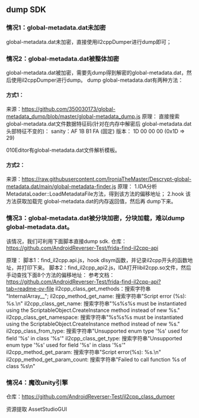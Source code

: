 ## dump SDK

### 情况1：global-metadata.dat未加密
global-metadata.dat未加密，直接使用il2cppDumper进行dump即可；


### 情况2：global-metadata.dat被整体加密
global-metadata.dat被加密，需要先dump得到解密的global-metadata.dat，然后使用il2cppDumper进行dump。
dump global-metadata.dat有两种方法：
#### 方式1：
来源：https://github.com/350030173/global-metadata_dump/blob/master/global-metadata_dump.js
原理：
直接搜索global-metadata.dat文件数据特征码(针对在内存中解密后 global-metadata.dat 头部特征不变的)：
sanity：AF 1B B1 FA (固定)
版本：  1D 00 00 00 (0x1D => 29)

010Editor有global-metadata.dat文件解析模板。

#### 方式2：
来源：https://raw.githubusercontent.com/IroniaTheMaster/Descrypt-global-metadata.dat/main/global-metadata-finder.js
原理：
1.IDA分析 MetadataLoader::LoadMetadataFile方法，得到该方法的偏移地址；
2.hook 该方法获取加载完 global-metadata.dat的内存返回值，然后再 dump下来。



### 情况3：global-metadata.dat被分块加密，分块加载，难以dump global-metadata.dat。
该情况，我们可利用下面脚本直接dump sdk.
仓库：https://github.com/AndroidReverser-Test/frida-find-il2cpp-api

原理：
脚本1：find_il2cpp.api.js，hook dlsym函数，并记录il2cpp开头的函数地址，并打印下来。
脚本2：find_il2cpp_api2.js，IDA打开libil2cpp.so文件，然后手动查找下面8个方法的偏移地址：
参考文档：https://github.com/AndroidReverser-Test/frida-find-il2cpp-api?tab=readme-ov-file
il2cpp_class_get_methods：搜索字符串 "InternalArray__";
il2cpp_method_get_name: 搜索字符串"Script error (%s): %s.\n"
il2cpp_class_get_name: 搜索字符串"%s%s%s must be instantiated using the ScriptableObject.CreateInstance method instead of new %s."
il2cpp_class_get_namespace: 搜索字符串"%s%s%s must be instantiated using the ScriptableObject.CreateInstance method instead of new %s."
il2cpp_class_from_type: 搜索字符串"Unsupported enum type '%s' used for field '%s' in class '%s'"
il2cpp_class_get_type: 搜索字符串"Unsupported enum type '%s' used for field '%s' in class '%s'"
il2cpp_method_get_param: 搜索字符串"Script error(%s): %s.\n"
il2cpp_method_get_param_count: 搜索字符串"Failed to call function %s of class %s\n"


### 情况4：魔改unity引擎
仓库：https://github.com/AndroidReverser-Test/il2cpp_class_dumper



资源提取
AssetStudioGUI